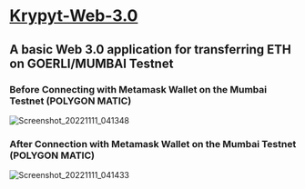 # [Krypyt-Web-3.0](http://ak3626.byethost14.com/)
## A basic Web 3.0 application for transferring ETH on GOERLI/MUMBAI Testnet
### Before Connecting with Metamask Wallet on the Mumbai Testnet (POLYGON MATIC)
![Screenshot_20221111_041348](https://user-images.githubusercontent.com/90903421/201221828-6965543e-2b7c-4557-8c04-ee5ab2b6407e.png)
### After Connection with Metamask Wallet on the Mumbai Testnet (POLYGON MATIC)
![Screenshot_20221111_041433](https://user-images.githubusercontent.com/90903421/201222131-2f581910-4c24-49d8-982c-9bc2cdb006d3.png)
